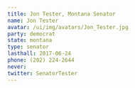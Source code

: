 ```yaml
---
title: Jon Tester, Montana Senator
name: Jon Tester
avatar: /ui/img/avatars/Jon_Tester.jpg
party: democrat
state: montana
type: senator
lasthall: 2017-06-24
phone: (202) 224-2644
never: 
twitter: SenatorTester
---
```


